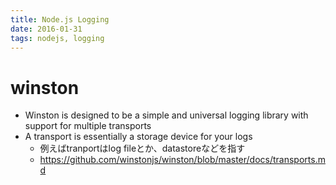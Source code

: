 ```yaml
---
title: Node.js Logging
date: 2016-01-31
tags: nodejs, logging
---
```


# winston

+ Winston is designed to be a simple and universal logging library with support for multiple transports
+ A transport is essentially a storage device for your logs
  + 例えばtranportはlog fileとか、datastoreなどを指す
  + <https://github.com/winstonjs/winston/blob/master/docs/transports.md>
